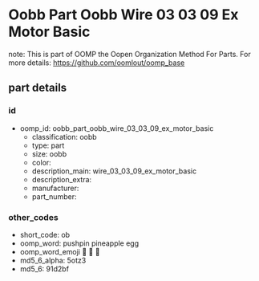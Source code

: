 # Oobb Part Oobb Wire 03 03 09 Ex Motor Basic  

note: This is part of OOMP the Oopen Organization Method For Parts. For more details: https://github.com/oomlout/oomp_base

##  part details





### id
* oomp_id: oobb_part_oobb_wire_03_03_09_ex_motor_basic
  * classification: oobb
  * type: part
  * size: oobb
  * color: 
  * description_main: wire_03_03_09_ex_motor_basic
  * description_extra: 
  * manufacturer: 
  * part_number: 

### other_codes
* short_code: ob
* oomp_word: pushpin pineapple egg
* oomp_word_emoji :pushpin: :pineapple: :egg:
* md5_6_alpha: 5otz3
* md5_6: 91d2bf